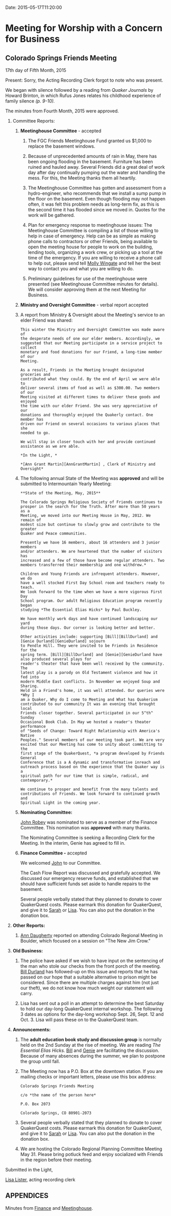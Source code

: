Date: 2015-05-17T11:20:00

[AnnDaugherty]: /Friends/AnnDaugherty
[AnnGrantMartin]: /Friends/AnnGrantMartin
[BillDurland]: /Friends/BillDurland
[BillWerling]: /Friends/BillWerling
[CarltonGamer]: /Friends/CarltonGamer
[GenieDurland]: /Friends/GenieDurland
[JohnRobey]: /Friends/JohnRobey
[LindaSegar]: /Friends/LindaSegar
[LisaLister]: /Friends/LisaLister
[MollyWingate]: /Friends/MollyWingate
[PhilFriesen]: /Friends/PhilFriesen
[SarahCallback]: /Friends/SarahCallback


# Meeting for Worship with a Concern for Business

## Colorado Springs Friends Meeting

17th day of Fifth Month, 2015

Present: Sorry, the Acting Recording Clerk forgot to note who was
present.

We began with silence followed by a reading from *Quaker Journals* by
Howard Brinton, in which Rufus Jones relates his childhood experience of
family silence *(p. 9-10).*

The minutes from Fourth Month, 2015 were approved.

1.  Committee Reports:

    1.  **Meetinghouse Committee** - accepted

        1.  The FGC Friends Meetinghouse Fund granted us $1,000 to replace the
            basement windows.

        1.  Because of unprecedented amounts of rain in May, there has been
            ongoing flooding in the basement. Furniture has been ruined and
            hauled away. Several Friends did a great deal of work day after day
            continually pumping out the water and handling the mess. For this,
            the Meeting thanks them all heartily.

        1.  The Meetinghouse Committee has gotten and assessment from a
            hydro-engineer, who recommends that we install a sump pump in the
            floor on the basement. Even though flooding may not happen often, it
            was felt this problem needs as long-term fix, as this is the second
            time it has flooded since we moved in. Quotes for the work will be
            gathered.

        1.  Plan for emergency response to meetinghouse issues: The Meetinghouse
            Committee is compiling a list of those willing to help in case of
            emergency. Help can be as simple as making phone calls to
            contractors or other Friends, being available to open the meeting
            house for people to work on the building, lending tools, organizing
            a work crew, or picking up a tool at the time of the emergency. If
            you are willing to receive a phone call to help out, please send
            tell [Molly Wingate][MollyWingate] and tell her the best way to contact you and what
            you are willing to do.

        1.  Preliminary guidelines for use of the meetinghouse were presented
            (see Meetinghouse Committee minutes for details). We will consider
            approving them at the next Meeting for Business.

    1.  **Ministry and Oversight Committee** - verbal report accepted

    1.  A report from Ministry & Oversight about the Meeting's service to an
        elder Friend was shared:

            This winter the Ministry and Oversight Committee was made aware of
            the desperate needs of one our elder members. Accordingly, we
            suggested that our Meeting participate in a service project to collect
            monetary and food donations for our Friend, a long-time member of our
            Meeting. 

            As a result, Friends in the Meeting brought designated groceries and
            contributed what they could. By the end of April we were able to
            deliver several items of food as well as $300.00. Two members of our
            Meeting visited at different times to deliver these goods and enjoyed
            the time with our elder Friend. She was very appreciative of our
            donations and thoroughly enjoyed the Quakerly contact. One member has
            driven our Friend on several occasions to various places that she
            needed to go.

            We will stay in closer touch with her and provide continued
            assistance as we are able.

            *In the Light, *

            *[Ann Grant Martin][AnnGrantMartin] , Clerk of Ministry and Oversight*

    1.  The following annual State of the Meeting was **approved** and will
        be submitted to Intermountain Yearly Meeting:

            **State of the Meeting, May, 2015**

            The Colorado Springs Religious Society of Friends continues to
            prosper in the search for the Truth. After more than 50 years as a
            Meeting, we moved into our Meeting House in May, 2012. We remain of
            modest size but continue to slowly grow and contribute to the greater
            Quaker and Peace communities. 

            Presently we have 16 members, about 16 attenders and 3 junior members
            and/or attenders. We are heartened that the number of visitors has
            increased and a few of those have become regular attenders. Two
            members transferred their membership and one withdrew.*

            Children and Young Friends are infrequent attenders. However, we do
            have a well stocked First Day School room and teachers ready to teach.
            We look forward to the time when we have a more vigorous First Day
            School program. Our adult Religious Education program recently began
            studying *The Essential Elias Hicks* by Paul Buckley.

            We have monthly work days and have continued landscaping our yard
            during those days. Our corner is looking better and better.

            Other activities include: supporting [Bill][BillDurland] and [Genie Durland][GenieDurland] sojourn
            to Pendle Hill. They were invited to be Friends in Residence for the
            spring term. [Bill][BillDurland] and [Genie][GenieDurland have also produced several plays for
            reader's theater that have been well received by the community. The
            latest play is a parody on Old Testament violence and how it fed into
            modern Middle East conflicts. In November we enjoyed Soup and Sharing.
            Held in a Friend's home, it was well attended. Our queries were *Why I
            am a Quaker, Why do I come to Meeting and What has Quakerism
            contributed to our community It was an evening that brought local
            Friends closer together. Several participated in our 5^th^ Sunday
            Occasional Book Club. In May we hosted a reader's theater performance
            of "Seeds of Change: Toward Right Relationship with America's Native
            Peoples." Several members of our meeting took part. We are very
            excited that our Meeting has come to unity about committing to the
            first stage of the QuakerQuest, *a program developed by Friends General
            Conference that is a A dynamic and transformative inreach and
            outreach process based on the experience that the Quaker way is a
            spiritual path for our time that is simple, radical, and
            contemporary.*

            We continue to prosper and benefit from the many talents and
            contributions of Friends. We look forward to continued growth and
            Spiritual Light in the coming year.

    1.  **Nominating Committee:**

        [John Robey][JohnRobey] was nominated to serve as a member of the Finance
        Committee. This nomination was **approved** with many thanks.

        The Nominating Committee is seeking a Recording Clerk for the
        Meeting. In the interim, Genie has agreed to fill in.

    1.  **Finance Committee -** accepted

        We welcomed [John][JohnRobey] to our Committee.

        The Cash Flow Report was discussed and gratefully accepted. We
        discussed our emergency reserve funds, and established that we
        should have sufficient funds set aside to handle repairs to the
        basement.

        Several people verbally stated that they planned to donate to cover
        QuakerQuest costs. Please earmark this donation for QuakerQuest, and
        give it to [Sarah][SarahCallback] or [Lisa][LisaLister]. You can 
        also put the donation in the donation box.
        

2.  **Other Reports:**

    1.  [Ann Daugherty][AnnDaugherty] reported on attending Colorado Regional Meeting in
        Boulder, which focused on a session on "The New Jim Crow."

3.  **Old Business:**

    1.  The police have asked if we wish to have input on the sentencing of
        the man who stole our checks from the front porch of the meeting.
        [Bill Durland][BillDurland] has followed-up on this issue and reports that he has
        passed on our hope that a suitable alternative to prison might be
        considered. Since there are multiple charges against him (not just
        our theft), we do not know how much weight our statement will carry.


    1.  Lisa has sent out a poll in an attempt to determine the best
        Saturday to hold our day-long QuakerQuest internal workshop. The
        following 3 dates as options for the day-long workshop Sept. 26,
        Sept. 12 and Oct. 3. Lisa will pass these on to the QuakerQuest
        team.

4.  **Announcements:**

    1.  The **adult education book study and discussion group** is normally
        held on the 2nd Sunday at the rise of meeting. We are reading *The
        Essential Elias Hicks.* [Bill][BillDurland] and [Genie][GenieDurland]
         are facilitating the
        discussion. Because of many absences during the summer, we plan to
        postpone the group until fall.

    1.  The Meeting now has a P.O. Box at the downtown station. If you are
        mailing checks or important letters, please use this box address:

            Colorado Springs Friends Meeting

            c/o *the name of the person here*

            P.O. Box 2073

            Colorado Springs, CO 80901-2073

    1.  Several people verbally stated that they planned to donate to cover
        QuakerQuest costs. Please earmark this donation for QuakerQuest, and
        give it to [Sarah][SarahCallback] or [Lisa][LisaLister]. You can 
        also put the donation in the
        donation box.

    1.  We are hosting the Colorado Regional Planning Committee Meeting May
        31. Please bring potluck feed and enjoy socialized with Friends in
        the region before their meeting.

Submitted in the Light,

[Lisa Lister][LisaLister], acting recording clerk

## APPENDICES

Minutes from [Finance](/committees/Finance/2015/5) and
[Meetinghouse](/committees/MeetingHouse/2015/5).



